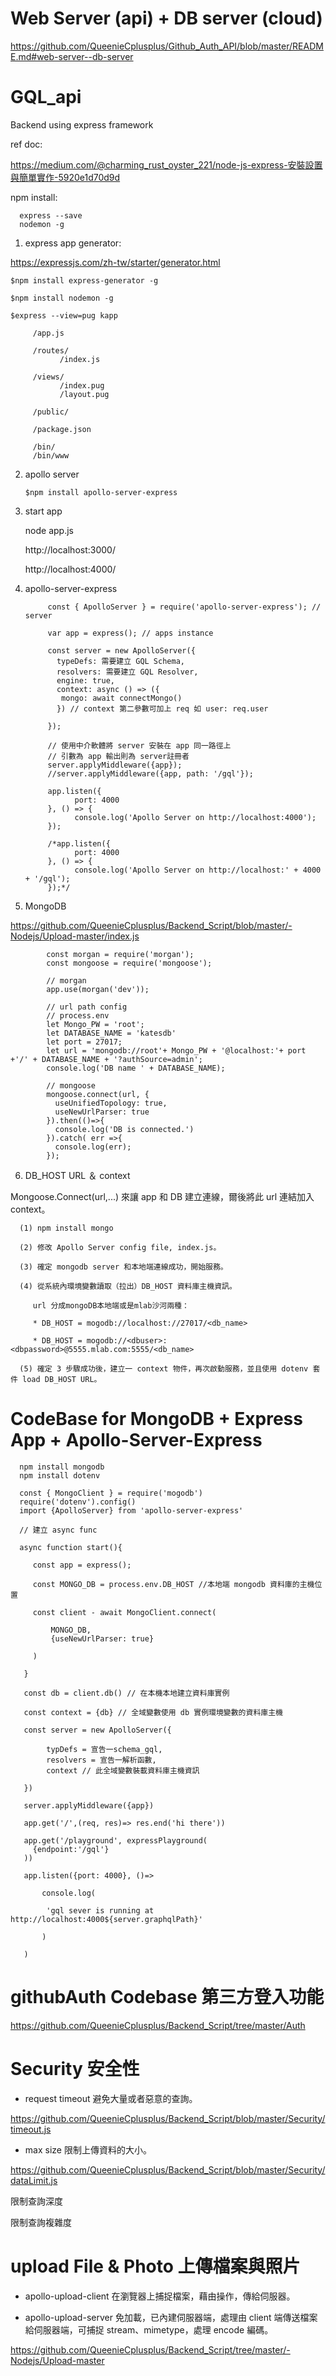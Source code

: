 
# Web Server (api) + DB server (cloud)

  https://github.com/QueenieCplusplus/Github_Auth_API/blob/master/README.md#web-server--db-server

# GQL_api
Backend using express framework

ref doc:

  https://medium.com/@charming_rust_oyster_221/node-js-express-安裝設置與簡單實作-5920e1d70d9d

npm install:

      express --save
      nodemon -g
      
1. express app generator:

https://expressjs.com/zh-tw/starter/generator.html

    $npm install express-generator -g
    
    $npm install nodemon -g

    $express --view=pug kapp

         /app.js
        
         /routes/
               /index.js
               
         /views/
               /index.pug
               /layout.pug
               
         /public/
         
         /package.json
         
         /bin/
         /bin/www

2. apollo server 

       $npm install apollo-server-express

3. start app

     node app.js

      http://localhost:3000/
      
      http://localhost:4000/
      
4. apollo-server-express

            const { ApolloServer } = require('apollo-server-express'); // server
           
            var app = express(); // apps instance
            
            const server = new ApolloServer({
              typeDefs: 需要建立 GQL Schema, 
              resolvers: 需要建立 GQL Resolver,
              engine: true,
              context: async () => ({
               mongo: await connectMongo()
              }) // context 第二參數可加上 req 如 user: req.user

            });
            
            // 使用中介軟體將 server 安裝在 app 同一路徑上
            // 引數為 app 輸出則為 server註冊者
            server.applyMiddleware({app});
            //server.applyMiddleware({app, path: '/gql'}); 
            
            app.listen({
                  port: 4000
            }, () => {
                  console.log('Apollo Server on http://localhost:4000');
            });
            
            /*app.listen({
                  port: 4000
            }, () => {
                  console.log('Apollo Server on http://localhost:' + 4000 + '/gql');
            });*/
            
  5. MongoDB
  
  https://github.com/QueenieCplusplus/Backend_Script/blob/master/-Nodejs/Upload-master/index.js
  
            const morgan = require('morgan');
            const mongoose = require('mongoose');

            // morgan 
            app.use(morgan('dev'));

            // url path config
            // process.env
            let Mongo_PW = 'root';
            let DATABASE_NAME = 'katesdb'
            let port = 27017;
            let url = 'mongodb://root'+ Mongo_PW + '@localhost:'+ port +'/' + DATABASE_NAME + '?authSource=admin';
            console.log('DB name ' + DATABASE_NAME);

            // mongoose
            mongoose.connect(url, {
              useUnifiedTopology: true,
              useNewUrlParser: true
            }).then(()=>{
              console.log('DB is connected.')
            }).catch( err =>{
              console.log(err);
            });
            
  6. DB_HOST URL ＆ context

Mongoose.Connect(url,...) 來讓 app 和 DB 建立連線，爾後將此 url 連結加入 context。

      (1) npm install mongo

      (2) 修改 Apollo Server config file, index.js。

      (3) 確定 mongodb server 和本地端連線成功，開始服務。

      (4) 從系統內環境變數讀取（拉出）DB_HOST 資料庫主機資訊。

         url 分成mongoDB本地端或是mlab沙河兩種：

         * DB_HOST = mogodb://localhost://27017/<db_name>

         * DB_HOST = mogodb://<dbuser>:<dbpassword>@5555.mlab.com:5555/<db_name>

      (5) 確定 3 步驟成功後，建立一 context 物件，再次啟動服務，並且使用 dotenv 套件 load DB_HOST URL。

# CodeBase for MongoDB + Express App + Apollo-Server-Express

      npm install mongodb
      npm install dotenv

      const { MongoClient } = require('mogodb')
      require('dotenv').config()
      import {ApolloServer} from 'apollo-server-express'

      // 建立 async func

      async function start(){

         const app = express();

         const MONGO_DB = process.env.DB_HOST //本地端 mongodb 資料庫的主機位置

         const client - await MongoClient.connect(

             MONGO_DB,
             {useNewUrlParser: true}

         )
         
       }
       
       const db = client.db() // 在本機本地建立資料庫實例
       
       const context = {db} // 全域變數使用 db 實例環境變數的資料庫主機
       
       const server = new ApolloServer({
       
            typDefs = 宣告一schema_gql,
            resolvers = 宣告一解析函數,
            context // 此全域變數裝載資料庫主機資訊
       
       })
       
       server.applyMiddleware({app})
       
       app.get('/',(req, res)=> res.end('hi there'))
       
       app.get('/playground', expressPlayground(
         {endpoint:'/gql'}
       ))
       
       app.listen({port: 4000}, ()=>
       
           console.log(
           
            'gql sever is running at http://localhost:4000${server.graphqlPath}'
           
           )
       
       )

# githubAuth Codebase 第三方登入功能

https://github.com/QueenieCplusplus/Backend_Script/tree/master/Auth

# Security 安全性

* request timeout 避免大量或者惡意的查詢。

https://github.com/QueenieCplusplus/Backend_Script/blob/master/Security/timeout.js

* max size 限制上傳資料的大小。

https://github.com/QueenieCplusplus/Backend_Script/blob/master/Security/dataLimit.js

限制查詢深度

限制查詢複雜度

# upload File & Photo 上傳檔案與照片

   * apollo-upload-client 在瀏覽器上捕捉檔案，藉由操作，傳給伺服器。
     
   * apollo-upload-server 免加載，已內建伺服器端，處理由 client 端傳送檔案給伺服器端，可捕捉 stream、mimetype，處理 encode 編碼。
     
     
   https://github.com/QueenieCplusplus/Backend_Script/tree/master/-Nodejs/Upload-master
